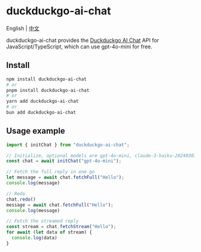 # duckduckgo-ai-chat

English | [中文](./README_CN.md)

duckduckgo-ai-chat provides the [Duckduckgo AI Chat](https://duckduckgo.com/aichat) API for JavaScript/TypeScript, which can use gpt-4o-mini for free.

## Install

```sh
npm install duckduckgo-ai-chat
# or
pnpm install duckduckgo-ai-chat
# or
yarn add duckduckgo-ai-chat
# or
bun add duckduckgo-ai-chat
```

## Usage example

```javascript
import { initChat } from "duckduckgo-ai-chat";

// Initialize, optional models are gpt-4o-mini, claude-3-haiku-20240307, meta-llama/Llama-3-70b-chat-hf, mistralai/Mixtral-8x7B-Instruct-v0.1
const chat = await initChat("gpt-4o-mini");

// Fetch the full reply in one go
let message = await chat.fetchFull("Hello");
console.log(message)

// Redo
chat.redo()
message = await chat.fetchFull("Hello");
console.log(message)

// Fetch the streamed reply
const stream = chat.fetchStream("Hello");
for await (let data of stream) {
  console.log(data)
}
```
